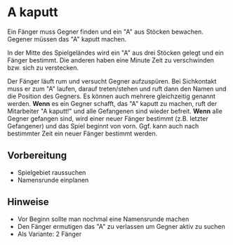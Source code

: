 # A kaputt
Ein Fänger muss Gegner finden und ein "A" aus Stöcken bewachen. Gegener müssen das "A" kaputt machen.

In der Mitte des Spielgeländes wird ein "A" aus drei Stöcken gelegt und ein Fänger bestimmt. Die anderen haben eine Minute Zeit zu verschwinden bzw. sich zu verstecken.

Der Fänger läuft rum und versucht Gegner aufzuspüren. Bei Sichkontakt muss er zum "A" laufen, darauf treten/stehen und ruft dann den Namen und die Position des Gegners. Es können auch mehrere gleichzeitig genannt werden.
**Wenn** es ein Gegner schafft, das "A" kaputt zu machen, ruft der Mitarbeiter "A kaputt!" und alle Gefangenen sind wieder befreit.
**Wenn** alle Gegner gefangen sind, wird einer neuer Fänger bestimmt (z.B. letzter Gefangener) und das Spiel beginnt von vorn. Ggf. kann auch nach bestimmter Zeit ein neuer Fänger bestimmt werden.

## Vorbereitung
- Spielgebiet raussuchen
- Namensrunde einplanen

## Hinweise
- Vor Beginn sollte man nochmal eine Namensrunde machen
- Den Fänger ermutigen das "A" zu verlassen um Gegner aktiv zu suchen
- Als Variante: 2 Fänger
